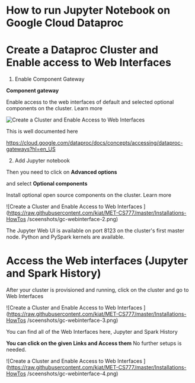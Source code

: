 # How to run Jupyter Notebook on Google Cloud Dataproc  


# Create a Dataproc Cluster and Enable access to Web Interfaces 

1. Enable Component Gateway 

**Component gateway** 

 Enable access to the web interfaces of default and selected optional components on the cluster. Learn more


![Create a Cluster and Enable Access to Web Interfaces ](https://raw.githubusercontent.com/kiat/BigDataAnalytics/master/Installations-HowTos/sceenshots/gc-webinterface-1.png)

This is well documented here 

https://cloud.google.com/dataproc/docs/concepts/accessing/dataproc-gateways?hl=en_US



2. Add Jupyter notebook 


Then you need to click on **Advanced options** 

and select  **Optional components**  

Install optional open source components on the cluster. Learn more

 


![Create a Cluster and Enable Access to Web Interfaces ](https://raw.githubusercontent.com/kiat/MET-CS777/master/Installations-HowTos
/sceenshots/gc-webinterface-2.png)


The Jupyter Web UI is available on port 8123 on the cluster's first master node. Python and PySpark kernels are available.



# Access the Web interfaces (Jupyter and Spark History)
After your cluster is provisioned and running, click on the cluster and go to Web Interfaces 




![Create a Cluster and Enable Access to Web Interfaces ](https://raw.githubusercontent.com/kiat/MET-CS777/master/Installations-HowTos
/sceenshots/gc-webinterface-3.png)



You can find all of the Web Interfaces here, Jupyter and Spark History

**You can click on the given Links and Access them** 
No further setups is needed. 


![Create a Cluster and Enable Access to Web Interfaces ](https://raw.githubusercontent.com/kiat/MET-CS777/master/Installations-HowTos
/sceenshots/gc-webinterface-4.png)


